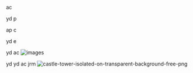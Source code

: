 ac

yd p 

ap c

yd e 

yd ac 
![images](https://github.com/user-attachments/assets/b09d8c0b-4eb3-46f9-840f-99c06be36b58)

yd yd ac jrm
![castle-tower-isolated-on-transparent-background-free-png](https://github.com/user-attachments/assets/98e66e74-3719-46d2-97aa-74961e21c1cc)
